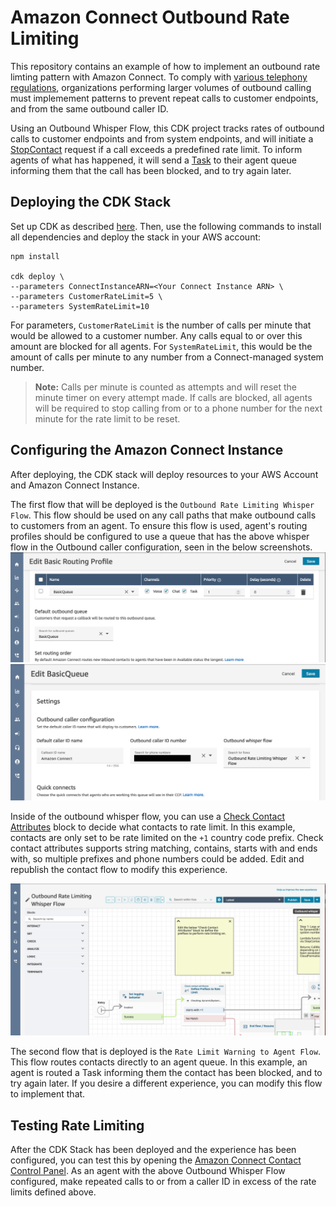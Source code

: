# Amazon Connect Outbound Rate Limiting

This repository contains an example of how to implement an outbound rate limting pattern with Amazon Connect. To comply with [various telephony regulations](https://docs.aws.amazon.com/connect/latest/adminguide/outbound-calling-restrictions.html), organizations performing larger volumes of outbound calling must implemement patterns to prevent repeat calls to customer endpoints, and from the same outbound caller ID.

Using an Outbound Whisper Flow, this CDK project tracks rates of outbound calls to customer endpoints and from system endpoints, and will initiate a [StopContact](https://docs.aws.amazon.com/connect/latest/APIReference/API_StopContact.html) request if a call exceeds a predefined rate limit. To inform agents of what has happened, it will send a [Task](https://aws.amazon.com/connect/tasks/) to their agent queue informing them that the call has been blocked, and to try again later.

## Deploying the CDK Stack

Set up CDK as described [here](https://docs.aws.amazon.com/cdk/v2/guide/getting_started.html). Then, use the following commands to install all dependencies and deploy the stack in your AWS account:

```
npm install

cdk deploy \
--parameters ConnectInstanceARN=<Your Connect Instance ARN> \
--parameters CustomerRateLimit=5 \
--parameters SystemRateLimit=10
```

For parameters, `CustomerRateLimit` is the number of calls per minute that would be allowed to a customer number. Any calls equal to or over this amount are blocked for all agents. For `SystemRateLimit`, this would be the amount of calls per minute to any number from a Connect-managed system number.

> **Note:** Calls per minute is counted as attempts and will reset the minute timer on every attempt made. If calls are blocked, all agents will be required to stop calling from or to a phone number for the next minute for the rate limit to be reset.

## Configuring the Amazon Connect Instance

After deploying, the CDK stack will deploy resources to your AWS Account and Amazon Connect Instance.

The first flow that will be deployed is the `Outbound Rate Limiting Whisper Flow`. This flow should be used on any call paths that make outbound calls to customers from an agent. To ensure this flow is used, agent's routing profiles should be configured to use a queue that has the above whisper flow in the Outbound caller configuration, seen in the below screenshots.
![Amazon Connect Routing Profile configuration screen](./images/routing-profile.png)
![Amazon Connect Queue configuration screen](./images/queue.png)

Inside of the outbound whisper flow, you can use a [Check Contact Attributes](https://docs.aws.amazon.com/connect/latest/adminguide/check-contact-attributes.html) block to decide what contacts to rate limit. In this example, contacts are only set to be rate limited on the `+1` country code prefix. Check contact attributes supports string matching, contains, starts with and ends with, so multiple prefixes and phone numbers could be added. Edit and republish the contact flow to modify this experience.

![Amazon Connect Contact flow editor](./images/contact-flow.png)

The second flow that is deployed is the `Rate Limit Warning to Agent Flow`. This flow routes contacts directly to an agent queue. In this example, an agent is routed a Task informing them the contact has been blocked, and to try again later. If you desire a different experience, you can modify this flow to implement that.

## Testing Rate Limiting

After the CDK Stack has been deployed and the experience has been configured, you can test this by opening the [Amazon Connect Contact Control Panel](https://docs.aws.amazon.com/connect/latest/adminguide/launch-ccp.html). As an agent with the above Outbound Whisper Flow configured, make repeated calls to or from a caller ID in excess of the rate limits defined above.